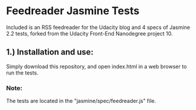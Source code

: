 Feedreader Jasmine Tests
===============================

Included is an RSS feedreader for the Udacity blog and 4 specs of Jasmine 2.2 tests, forked from the Udacity Front-End Nanodegree project 10. 

## 1.) Installation and use:

Simply download this repository, and open index.html in a web browser to run the tests.

### Note:

The tests are located in the "jasmine/spec/feedreader.js" file.

